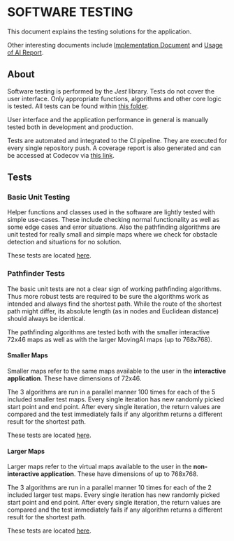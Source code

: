 # SOFTWARE TESTING

This document explains the testing solutions for the application.

Other interesting documents include [Implementation Document](https://github.com/joonarafael/visualpathfinder/tree/main/documentation/implementation_document.md "Implementation Document") and [Usage of AI Report](https://github.com/joonarafael/visualpathfinder/tree/main/documentation/usage_of_ai_report.md "Usage of AI Report").

## About

Software testing is performed by the _Jest_ library. Tests do not cover the user interface. Only appropriate functions, algorithms and other core logic is tested. All tests can be found within [this folder](https://github.com/joonarafael/visualpathfinder/tree/main/__tests__/ "Software Unit Tests").

User interface and the application performance in general is manually tested both in development and production.

Tests are automated and integrated to the CI pipeline. They are executed for every single repository push. A coverage report is also generated and can be accessed at Codecov via [this link](https://app.codecov.io/gh/joonarafael/visualpathfinder "Codecov report for Visual Pathfinder").

## Tests

### Basic Unit Testing

Helper functions and classes used in the software are lightly tested with simple use-cases. These include checking normal functionality as well as some edge cases and error situations. Also the pathfinding algorithms are unit tested for really small and simple maps where we check for obstacle detection and situations for no solution.

These tests are located [here](https://github.com/joonarafael/visualpathfinder/tree/main/__tests__/unittests "Unit Tests").

### Pathfinder Tests

The basic unit tests are not a clear sign of working pathfinding algorithms. Thus more robust tests are required to be sure the algorithms work as intended and always find the shortest path. While the route of the shortest path might differ, its absolute length (as in nodes and Euclidean distance) should always be identical.

The pathfinding algorithms are tested both with the smaller interactive 72x46 maps as well as with the larger MovingAI maps (up to 768x768).

#### Smaller Maps

Smaller maps refer to the same maps available to the user in the **interactive application**. These have dimensions of 72x46.

The 3 algorithms are run in a parallel manner 100 times for each of the 5 included smaller test maps. Every single iteration has new randomly picked start point and end point. After every single iteration, the return values are compared and the test immediately fails if any algorithm returns a different result for the shortest path.

These tests are located [here](https://github.com/joonarafael/visualpathfinder/tree/main/__tests__/interactive "Interactive Map Tests").

#### Larger Maps

Larger maps refer to the virtual maps available to the user in the **non-interactive application**. These have dimensions of up to 768x768.

The 3 algorithms are run in a parallel manner 10 times for each of the 2 included larger test maps. Every single iteration has new randomly picked start point and end point. After every single iteration, the return values are compared and the test immediately fails if any algorithm returns a different result for the shortest path.

These tests are located [here](https://github.com/joonarafael/visualpathfinder/tree/main/__tests__/virtual "Virtual Map Tests").
